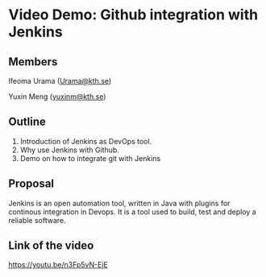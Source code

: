 # Video Demo: Github integration with Jenkins

## Members
Ifeoma Urama (Urama@kth.se)

Yuxin Meng (yuxinm@kth.se)

## Outline
1. Introduction of Jenkins as DevOps tool.
2. Why use Jenkins with Github.
3. Demo on how to integrate git with Jenkins

## Proposal
Jenkins is an open automation tool, written in Java with plugins for  continous integration in Devops. It is a tool used to build, test and deploy a reliable software.

## Link of the video

https://youtu.be/n3Fp5vN-EjE


